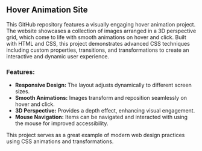 ## Hover Animation Site

This GitHub repository features a visually engaging hover animation project. The website showcases a collection of images arranged in a 3D perspective grid, which come to life with smooth animations on hover and click. Built with HTML and CSS, this project demonstrates advanced CSS techniques including custom properties, transitions, and transformations to create an interactive and dynamic user experience.

### Features:
- **Responsive Design:** The layout adjusts dynamically to different screen sizes.
- **Smooth Animations:** Images transform and reposition seamlessly on hover and click.
- **3D Perspective:** Provides a depth effect, enhancing visual engagement.
- **Mouse Navigation:** Items can be navigated and interacted with using the mouse for improved accessibility.

This project serves as a great example of modern web design practices using CSS animations and transformations.

